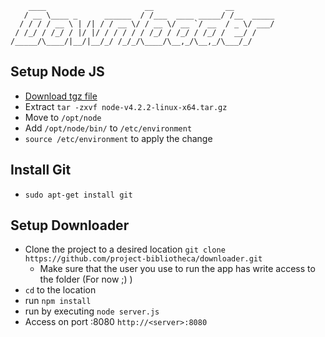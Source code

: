         ____                      __                __         
       / __ \____ _      ______  / /___  ____ _____/ /__  _____
      / / / / __ \ | /| / / __ \/ / __ \/ __ `/ __  / _ \/ ___/
     / /_/ / /_/ / |/ |/ / / / / / /_/ / /_/ / /_/ /  __/ /
    /_____/\____/|__/|__/_/ /_/_/\____/\__,_/\__,_/\___/_/

              

## Setup Node JS
  - [Download tgz file](https://nodejs.org/dist/v4.2.2/node-v4.2.2-linux-x64.tar.gz)
  - Extract `tar -zxvf node-v4.2.2-linux-x64.tar.gz`
  - Move to `/opt/node`
  - Add `/opt/node/bin/` to `/etc/environment`
  - `source /etc/environment` to apply the change

## Install Git
  - `sudo apt-get install git`

## Setup Downloader
  - Clone the project to a desired location `git clone https://github.com/project-bibliotheca/downloader.git`
    - Make sure that the user you use to run the app has write access to the folder (For now ;) )
  - `cd` to the location
  - run `npm install`
  - run by executing `node server.js`
  - Access on port :8080 `http://<server>:8080`